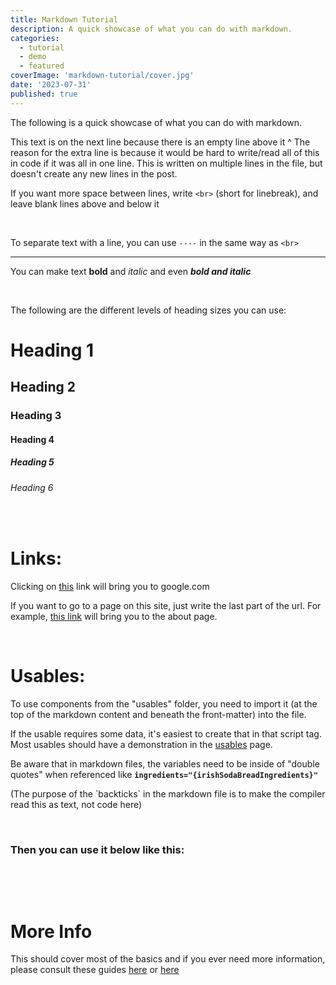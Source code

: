 ```yaml
---
title: Markdown Tutorial
description: A quick showcase of what you can do with markdown.
categories:
  - tutorial
  - demo
  - featured
coverImage: 'markdown-tutorial/cover.jpg'
date: '2023-07-31'
published: true
---
```


The following is a quick showcase of what you can do with markdown.

This text is on the next line because there is an empty line above it ^
The reason for the extra line is because it would be hard to write/read all
of this in code if it was all in one line. This is written on multiple lines in the file,
but doesn't create any new lines in the post.

If you want more space between lines, write `<br>` (short for linebreak), and leave blank lines above and below it

<br>

To separate text with a line, you can use `----` in the same way as `<br>`

---

You can make text **bold** and _italic_ and even **_bold and italic_**

<br>

The following are the different levels of heading sizes you can use:

# Heading 1

## Heading 2

### Heading 3

#### Heading 4

##### Heading 5

###### Heading 6

<br>

# Links:

Clicking on [this](https://www.google.com) link will bring you to google.com

If you want to go to a page on this site, just write the last part of the url.
For example, [this link](/about) will bring you to the about page.

<br>

# Usables:

<script>
    import RecipeCard from '$lib/components/usables/RecipeCard/RecipeCard.svelte';

    const irishSodaBreadIngredients = {
       list: [
           { quantity: 2.5, item: 'cups of flour' },
           { quantity: 1, item: 'egg' },
           { quantity: 1, item: 'teaspoon of baking powder' },
           { quantity: 2, item: 'cups of water' },
           { item: 'A dash of salt' },
       ]
    };

    const irishSodaBreadSteps = [
        'Preheat oven to 375 degrees fahrenheit',
        'Mix all dry ingredients together in a bowl',
        'Mix all wet ingredients together in a separate bowl',
        'Combine together and stir',
        'Put in oven on middle rack for 30 minutes',
    ];
</script>

To use components from the "usables" folder, you need to import it (at the top of the markdown content and beneath the front-matter) into the file.

If the usable requires some data, it's easiest to create that in that script tag. Most usables should
have a demonstration in the [usables](/dev/usables) page.

Be aware that in markdown files, the variables need to be inside of "double quotes" when referenced
like **`ingredients="{irishSodaBreadIngredients}"`**

(The purpose of the \`backticks\` in the markdown file is to make the compiler read this as text, not code here)

<br>

### Then you can use it below like this:

<br>

<RecipeCard
    img="/postImages/markdown-tutorial/irish-soda-bread.jpg"
    title="Irish Soda Bread"
    ingredients="{irishSodaBreadIngredients}"
    steps="{irishSodaBreadSteps}"
/>

<br>

# More Info

This should cover most of the basics and if you ever need more information,
please consult these guides [here](https://docs.github.com/en/get-started/writing-on-github/getting-started-with-writing-and-formatting-on-github/basic-writing-and-formatting-syntax)
or [here](https://about.gitlab.com/handbook/markdown-guide/#headings)
